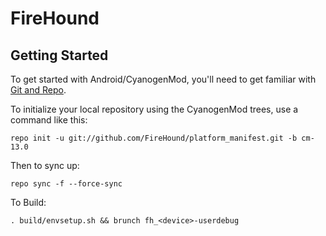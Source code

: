 FireHound
===========

Getting Started
---------------

To get started with Android/CyanogenMod, you'll need to get
familiar with [Git and Repo](http://source.android.com/source/using-repo.html).

To initialize your local repository using the CyanogenMod trees, use a command like this:

    repo init -u git://github.com/FireHound/platform_manifest.git -b cm-13.0

Then to sync up:

    repo sync -f --force-sync
    
To Build:

    . build/envsetup.sh && brunch fh_<device>-userdebug
